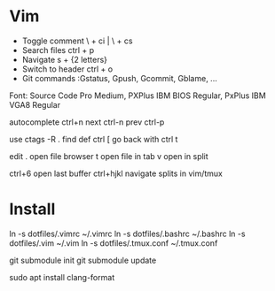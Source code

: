 # Vim

- Toggle comment    \ + ci | \ + cs
- Search files      ctrl + p
- Navigate          s + {2 letters}
- Switch to header  ctrl + o
- Git commands      :Gstatus, Gpush, Gcommit, Gblame, ...

Font: Source Code Pro Medium, PXPlus IBM BIOS Regular, PxPlus IBM VGA8 Regular

autocomplete ctrl+n
        next ctrl-n
        prev ctrl-p

use ctags -R .   find def ctrl [
                 go back with ctrl t

edit .           open file browser
             t   open file in tab
             v   open in split

ctrl+6        open last buffer
ctrl+hjkl     navigate splits in vim/tmux

# Install

ln -s dotfiles/.vimrc ~/.vimrc
ln -s dotfiles/.bashrc ~/.bashrc
ln -s dotfiles/.vim ~/.vim
ln -s dotfiles/.tmux.conf ~/.tmux.conf

git submodule init
git submodule update

sudo apt install clang-format
